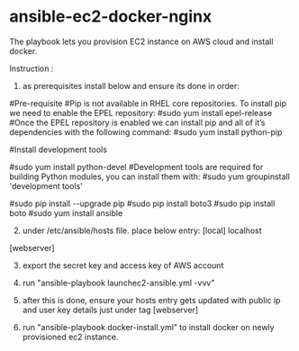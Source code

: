 # ansible-ec2-docker-nginx

The playbook lets you provision EC2 instance on AWS cloud and install docker.

Instruction :

1) as prerequisites install below and ensure its done in order:

#Pre-requisite
#Pip is not available in RHEL core repositories. To install pip we need to enable the EPEL repository:
#sudo yum install epel-release
#Once the EPEL repository is enabled we can install pip and all of it’s dependencies with the following command:
#sudo yum install python-pip

#Install development tools

#sudo yum install python-devel
#Development tools are required for building Python modules, you can install them with:
#sudo yum groupinstall 'development tools'

#sudo pip install --upgrade pip
#sudo pip install boto3
#sudo pip install boto
#sudo yum install ansible

2) under /etc/ansible/hosts file. place below entry:
[local]
localhost

[webserver]

3) export the secret key and access key of AWS account 

4) run "ansible-playbook launchec2-ansible.yml -vvv"

5) after this is done, ensure your hosts entry gets updated with public ip and user key details just under tag [webserver]

6) run "ansible-playbook docker-install.yml" to install docker on newly provisioned ec2 instance.

